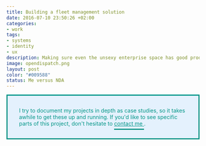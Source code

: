 ```yaml
---
title: Building a fleet management solution
date: 2016-07-10 23:50:26 +02:00
categories:
- work
tags:
- systems
- identity
- ux
description: Making sure even the unsexy enterprise space has good products
image: opendispatch.png
layout: post
color: "#009588"
status: Me versus NDA
---
```


<style>
  p > a {
		color: #009588;
		padding-bottom: 5px;
		border-bottom: 1px solid #009588;
	}

	.box {
		background-color: rgba(16, 133, 249, 0.1);
		color: #009588;
		padding: 30px;
		border: 3px solid #009588;
	}
</style>

<div class="box">
	I try to document my projects in depth as case studies, so it takes awhile to get these up and running. If you'd like to see specific parts of this project, don't hesitate to <a href="mailto:justinmfarrugia@gmail.com" style="color: #009588;
		padding-bottom: 5px;
		border-bottom: 3px solid #009588;">contact me </a>.
</div>

<br>


